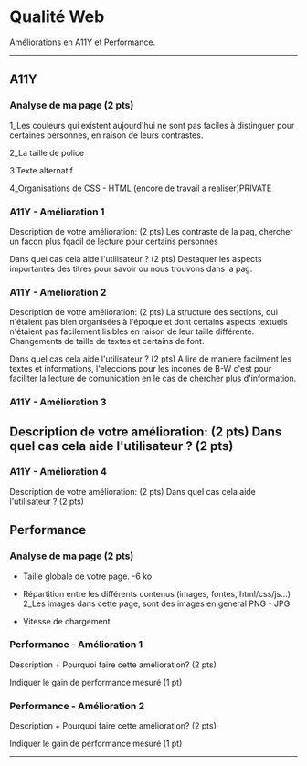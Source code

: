 # Qualité Web

Améliorations en A11Y et Performance.

---

## A11Y

### Analyse de ma page (2 pts)

1_Les couleurs qui existent aujourd'hui ne sont pas faciles à distinguer pour certaines personnes, en raison de leurs contrastes. 

2_La taille de police

3.Texte alternatif 

4_Organisations de CSS - HTML (encore de travail a realiser)PRIVATE


### A11Y - Amélioration 1

Description de votre amélioration: (2 pts)
Les contraste de la pag, chercher un facon plus fqacil de lecture pour certains personnes 

Dans quel cas cela aide l'utilisateur ? (2 pts)
Destaquer les aspects importantes des titres pour savoir ou nous trouvons dans la pag. 

### A11Y - Amélioration 2

Description de votre amélioration: (2 pts)
La structure des sections, qui n'étaient pas bien organisées à l'époque et dont certains aspects textuels n'étaient pas facilement lisibles en raison de leur taille différente. 
Changements de taille de textes et certains de font. 

Dans quel cas cela aide l'utilisateur ? (2 pts)
A lire de maniere facilment les textes et informations, l'eleccions pour les incones de B-W c'est pour faciliter la lecture de comunication en le cas de chercher plus d'information.  

### A11Y - Amélioration 3

Description de votre amélioration: (2 pts)
Dans quel cas cela aide l'utilisateur ? (2 pts)
---
### A11Y - Amélioration 4
Description de votre amélioration: (2 pts)
Dans quel cas cela aide l'utilisateur ? (2 pts)


## Performance

### Analyse de ma page (2 pts)

- Taille globale de votre page.
-6 ko

- Répartition entre les différents contenus (images, fontes, html/css/js...)
2_Les images dans cette page, sont des images en general PNG - JPG

- Vitesse de chargement

### Performance - Amélioration 1

Description + Pourquoi faire cette amélioration? (2 pts)

Indiquer le gain de performance mesuré (1 pt)

### Performance - Amélioration 2

Description + Pourquoi faire cette amélioration? (2 pts)

Indiquer le gain de performance mesuré (1 pt)

---